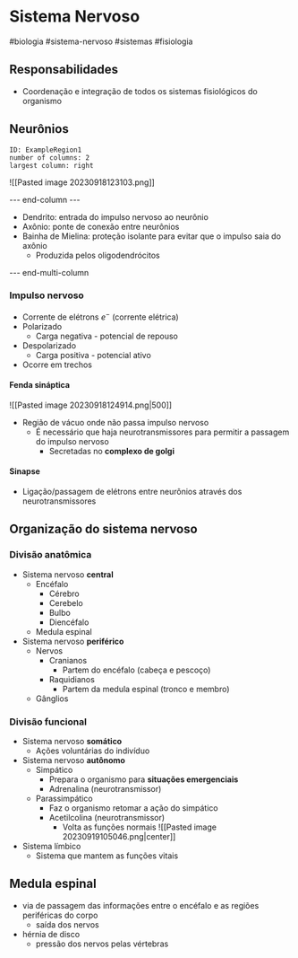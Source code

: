 # Sistema Nervoso
#biologia #sistema-nervoso #sistemas #fisiologia
## Responsabilidades
- Coordenação e integração de todos os sistemas fisiológicos do organismo
## Neurônios
```start-multi-column  
ID: ExampleRegion1  
number of columns: 2  
largest column: right  
```

![[Pasted image 20230918123103.png]]

--- end-column ---

- Dendrito: entrada do impulso nervoso ao neurônio
- Axônio: ponte de conexão entre neurônios
- Bainha de Mielina: proteção isolante para evitar que o impulso saia do axônio
	- Produzida pelos oligodendrócitos

--- end-multi-column
### Impulso nervoso
- Corrente de elétrons $e^-$ (corrente elétrica)
- Polarizado
	- Carga negativa - potencial de repouso
- Despolarizado
	- Carga positiva - potencial ativo
- Ocorre em trechos
#### Fenda sináptica
![[Pasted image 20230918124914.png|500]]
- Região de vácuo onde não passa impulso nervoso
	- É necessário que haja neurotransmissores para permitir a passagem do impulso nervoso
		- Secretadas no **complexo de golgi**
#### Sinapse
- Ligação/passagem de elétrons entre neurônios através dos neurotransmissores
## Organização do sistema nervoso
### Divisão anatômica
- Sistema nervoso **central**
	- Encéfalo
		- Cérebro
		- Cerebelo
		- Bulbo
		- Diencéfalo
	- Medula espinal
- Sistema nervoso **periférico**
	- Nervos
		- Cranianos
			- Partem do encéfalo (cabeça e pescoço)
		- Raquidianos
			- Partem da medula espinal (tronco e membro)
	- Gânglios
### Divisão funcional
- Sistema nervoso **somático**
	- Ações voluntárias do indivíduo
- Sistema nervoso **autônomo**
	- Simpático
		- Prepara o organismo para **situações emergenciais**
		- Adrenalina (neurotransmissor)
	- Parassimpático
		- Faz o organismo retomar a ação do simpático
		- Acetilcolina (neurotransmissor)
			- Volta as funções normais
![[Pasted image 20230919105046.png|center]]
- Sistema límbico
	- Sistema que mantem as funções vitais
## Medula espinal
- via de passagem das informações entre o encéfalo e as regiões periféricas do corpo
	- saída dos nervos
- hérnia de disco
	- pressão dos nervos pelas vértebras